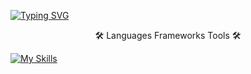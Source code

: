 [![Typing SVG](https://readme-typing-svg.demolab.com?font=Roboto&size=30&pause=1000&color=1EF718&random=false&width=435&lines=Hi.+I'm+Artur)](https://git.io/typing-svg)

<center>🛠️ Languages Frameworks Tools 🛠️</center>

[![My Skills](https://skillicons.dev/icons?i=java,c,github)](https://skillicons.dev)
